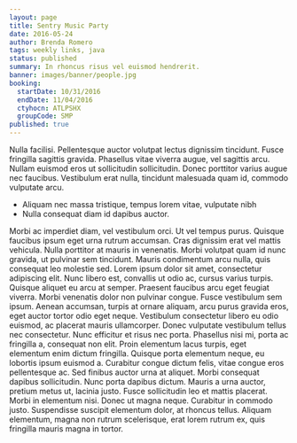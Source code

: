 ```yaml
---
layout: page
title: Sentry Music Party
date: 2016-05-24
author: Brenda Romero
tags: weekly links, java
status: published
summary: In rhoncus risus vel euismod hendrerit.
banner: images/banner/people.jpg
booking:
  startDate: 10/31/2016
  endDate: 11/04/2016
  ctyhocn: ATLPSHX
  groupCode: SMP
published: true
---
```

Nulla facilisi. Pellentesque auctor volutpat lectus dignissim tincidunt. Fusce fringilla sagittis gravida. Phasellus vitae viverra augue, vel sagittis arcu. Nullam euismod eros ut sollicitudin sollicitudin. Donec porttitor varius augue nec faucibus. Vestibulum erat nulla, tincidunt malesuada quam id, commodo vulputate arcu.

* Aliquam nec massa tristique, tempus lorem vitae, vulputate nibh
* Nulla consequat diam id dapibus auctor.

Morbi ac imperdiet diam, vel vestibulum orci. Ut vel tempus purus. Quisque faucibus ipsum eget urna rutrum accumsan. Cras dignissim erat vel mattis vehicula. Nulla porttitor at mauris in venenatis. Morbi volutpat quam id nunc gravida, ut pulvinar sem tincidunt. Mauris condimentum arcu nulla, quis consequat leo molestie sed. Lorem ipsum dolor sit amet, consectetur adipiscing elit. Nunc libero est, convallis ut odio ac, cursus varius turpis. Quisque aliquet eu arcu at semper. Praesent faucibus arcu eget feugiat viverra. Morbi venenatis dolor non pulvinar congue. Fusce vestibulum sem ipsum. Aenean accumsan, turpis at ornare aliquam, arcu purus gravida eros, eget auctor tortor odio eget neque. Vestibulum consectetur libero eu odio euismod, ac placerat mauris ullamcorper.
Donec vulputate vestibulum tellus nec consectetur. Nunc efficitur et risus nec porta. Phasellus nisi mi, porta ac fringilla a, consequat non elit. Proin elementum lacus turpis, eget elementum enim dictum fringilla. Quisque porta elementum neque, eu lobortis ipsum euismod a. Curabitur congue dictum felis, vitae congue eros pellentesque ac. Sed finibus auctor urna at aliquet. Morbi consequat dapibus sollicitudin. Nunc porta dapibus dictum. Mauris a urna auctor, pretium metus ut, lacinia justo. Fusce sollicitudin leo et mattis placerat. Morbi in elementum nisi. Donec ut magna neque. Curabitur in commodo justo. Suspendisse suscipit elementum dolor, at rhoncus tellus. Aliquam elementum, magna non rutrum scelerisque, erat lorem rutrum ex, quis fringilla mauris magna in tortor.
